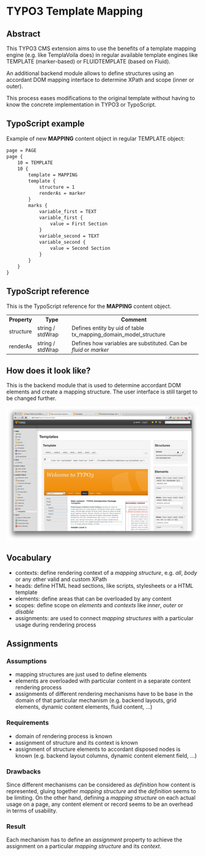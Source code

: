 TYPO3 Template Mapping
======================

Abstract
--------

This TYPO3 CMS extension aims to use the benefits of a template mapping engine (e.g. like
TemplaVoila does) in regular available template engines like TEMPLATE (marker-based) or
FLUIDTEMPLATE (based on Fluid).

An additional backend module allows to define structures using an accordant DOM mapping
interface to determine XPath and scope (inner or outer).

This process eases modifications to the original template without having to know the
concrete implementation in TYPO3 or TypoScript.

TypoScript example
------------------

Example of new **MAPPING** content object in regular TEMPLATE object:

	page = PAGE
	page {
		10 = TEMPLATE
		10 {
			template = MAPPING
			template {
				structure = 1
				renderAs = marker
			}
			marks {
				variable_first = TEXT
				variable_first {
					value = First Section
				}
				variable_second = TEXT
				variable_second {
					value = Second Section
				}
			}
		}
	}

TypoScript reference
--------------------

This is the TypoScript reference for the **MAPPING** content object.

<table>
	<tr>
		<th>Property</th>
		<th>Type</th>
		<th>Comment</th>
	</tr>
	<tr>
		<td>structure</td>
		<td>string / stdWrap</td>
		<td>Defines entity by uid of table tx_mapping_domain_model_structure</td>
	</tr>
	<tr>
		<td>renderAs</td>
		<td>string / stdWrap</td>
		<td>Defines how variables are substituted. Can be <em>fluid</em> or <em>marker</em></td>
	</tr>
</table>

How does it look like?
----------------------

This is the backend module that is used to determine accordant DOM elements and create a
mapping structure. The user interface is still target to be changed further.

![Mapping module in the backend](/Documentation/screenshot.png "Mapping module in the backend")

Vocabulary
----------

* contexts: define rendering context of a <em>mapping structure</em>, e.g. <em>all</em>,
  <em>body</em> or any other valid and custom XPath
* heads: define HTML head sections, like scripts, stylesheets or a HTML template
* elements: define areas that can be overloaded by any content
* scopes: define scope on <em>elements</em> and <em>contexts</em> like <em>inner</em>,
  <em>outer</em> or <em>disable</em>
* assignments: are used to connect <em>mapping structures</em> with a particular usage
  during rendering process

Assignments
-----------

### Assumptions

* mapping structures are just used to define elements
* elements are overloaded with particular content in a separate content rendering process
* assignments of different rendering mechanisms have to be base in the domain of that particular
  mechanism (e.g. backend layouts, grid elements, dynamic content elements, fluid content, ...)

### Requirements

* domain of rendering process is known
* assignment of structure and its context is known
* assignment of structure elements to accordant disposed nodes is known (e.g. backend layout
  columns, dynamic content element field, ...)

### Drawbacks

Since different mechanisms can be considered as <em>definition</em> how content is represented,
gluing together <em>mapping structure</em> and the <em>definition</em> seems to be limiting.
On the other hand, defining a <em>mapping structure</em> on each actual usage on a page, any
content element or record seems to be an overhead in terms of usability.

### Result

Each mechanism has to define an <em>assignment</em> property to achieve the assignment on a
particular <em>mapping structure</em> and its <em>context</em>.
